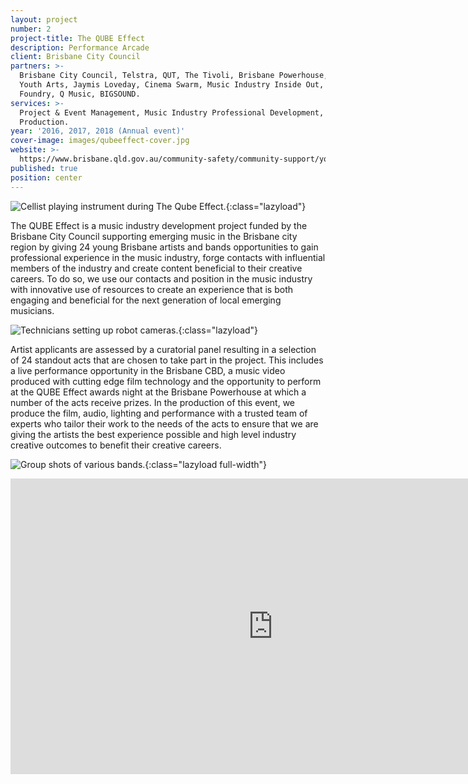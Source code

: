 ```yaml
---
layout: project
number: 2
project-title: The QUBE Effect
description: Performance Arcade
client: Brisbane City Council
partners: >-
  Brisbane City Council, Telstra, QUT, The Tivoli, Brisbane Powerhouse, Digi
  Youth Arts, Jaymis Loveday, Cinema Swarm, Music Industry Inside Out, The
  Foundry, Q Music, BIGSOUND.
services: >-
  Project & Event Management, Music Industry Professional Development, Film
  Production.
year: '2016, 2017, 2018 (Annual event)'
cover-image: images/qubeeffect-cover.jpg
website: >-
  https://www.brisbane.qld.gov.au/community-safety/community-support/young-people/qube-effect-2018
published: true
position: center
---
```


![Cellist playing instrument during The Qube Effect.]({{site.baseurl}}/images/qubeeffect-cellist.jpg){:class="lazyload"}

The QUBE Effect is a music industry development project funded by the Brisbane City Council supporting emerging music in the Brisbane city region by giving 24 young Brisbane artists and bands opportunities to gain professional experience in the music industry, forge contacts with influential members of the industry and create content beneficial to their creative careers. To do so, we use our contacts and position in the music industry with innovative use of resources to create an experience that is both engaging and beneficial for the next generation of local emerging musicians.

![Technicians setting up robot cameras.]({{site.baseurl}}/images/qubeeffect-cameras.jpg){:class="lazyload"}

Artist applicants are assessed by a curatorial panel resulting in a selection of 24 standout acts that are chosen to take part in the project. This includes a live performance opportunity in the Brisbane CBD, a music video produced with cutting edge film technology and the opportunity to perform at the QUBE Effect awards night at the Brisbane Powerhouse at which a number of the acts receive prizes. In the production of this event, we produce the film, audio, lighting and performance with a trusted team of experts who tailor their work to the needs of the acts to ensure that we are giving the artists the best experience possible and high level industry creative outcomes to benefit their creative careers.

![Group shots of various bands.]({{site.baseurl}}/images/qubeeffect-cameras.jpg){:class="lazyload full-width"}

<div class="video-responsive">
	<iframe class="lazyload" width="840" height="473" src="https://www.youtube.com/embed/2Ix0V7bk3E4?feature=oembed&amp;v=2Ix0V7bk3E4" frameborder="0" allowfullscreen=""></iframe>
</div>

